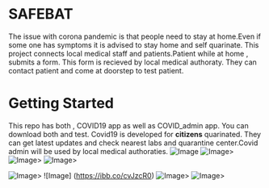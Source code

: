 # SAFEBAT

The issue with corona pandemic is that people need to stay at home.Even if some one has symptoms it is advised to stay home and self quarinate.
This project connects local medical staff and patients.Patient while at home , submits a form. This form is recieved by local medical authoraty.
They can contact patient and come at doorstep to test patient.


# Getting Started
This repo has both , COVID19 app as well as COVID_admin app. You can download both and test.
Covid19 is developed for **citizens** quarinated. They can get latest updates and check nearest labs and quarantine center.Covid admin will be used by local medical authoraties.
 ![Image](https://ibb.co/xXVSZQ0)
![Image](https://ibb.co/cXT7DKF)>
![Image](https://ibb.co/9w1Pt9G)>
![Image](https://ibb.co/HHCVsmb)>
 
![Image](https://ibb.co/KDcwcg6)>
 ![Image] (https://ibb.co/cvJzcR0)
![Image](https://ibb.co/7zwmb7H)>
![Image](https://ibb.co/fNxC9bT)>
 


